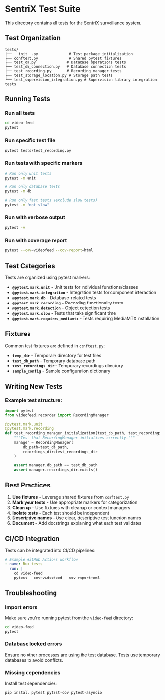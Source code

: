 # SentriX Test Suite

This directory contains all tests for the SentriX surveillance system.

## Test Organization

```
tests/
├── __init__.py              # Test package initialization
├── conftest.py              # Shared pytest fixtures
├── test_db.py              # Database operations tests
├── test_db_connection.py   # Database connection tests
├── test_recording.py       # Recording manager tests
├── test_storage_location.py # Storage path tests
└── test_supervision_integration.py # Supervision library integration tests
```

## Running Tests

### Run all tests
```bash
cd video-feed
pytest
```

### Run specific test file
```bash
pytest tests/test_recording.py
```

### Run tests with specific markers
```bash
# Run only unit tests
pytest -m unit

# Run only database tests
pytest -m db

# Run only fast tests (exclude slow tests)
pytest -m "not slow"
```

### Run with verbose output
```bash
pytest -v
```

### Run with coverage report
```bash
pytest --cov=videofeed --cov-report=html
```

## Test Categories

Tests are organized using pytest markers:

- **`@pytest.mark.unit`** - Unit tests for individual functions/classes
- **`@pytest.mark.integration`** - Integration tests for component interaction
- **`@pytest.mark.db`** - Database-related tests
- **`@pytest.mark.recording`** - Recording functionality tests
- **`@pytest.mark.detection`** - Object detection tests
- **`@pytest.mark.slow`** - Tests that take significant time
- **`@pytest.mark.requires_mediamtx`** - Tests requiring MediaMTX installation

## Fixtures

Common test fixtures are defined in `conftest.py`:

- **`temp_dir`** - Temporary directory for test files
- **`test_db_path`** - Temporary database path
- **`test_recordings_dir`** - Temporary recordings directory
- **`sample_config`** - Sample configuration dictionary

## Writing New Tests

### Example test structure:

```python
import pytest
from videofeed.recorder import RecordingManager

@pytest.mark.unit
@pytest.mark.recording
def test_recording_manager_initialization(test_db_path, test_recordings_dir):
    """Test that RecordingManager initializes correctly."""
    manager = RecordingManager(
        db_path=test_db_path,
        recordings_dir=test_recordings_dir
    )
    
    assert manager.db_path == test_db_path
    assert manager.recordings_dir.exists()
```

## Best Practices

1. **Use fixtures** - Leverage shared fixtures from `conftest.py`
2. **Mark your tests** - Use appropriate markers for categorization
3. **Clean up** - Use fixtures with cleanup or context managers
4. **Isolate tests** - Each test should be independent
5. **Descriptive names** - Use clear, descriptive test function names
6. **Document** - Add docstrings explaining what each test validates

## CI/CD Integration

Tests can be integrated into CI/CD pipelines:

```yaml
# Example GitHub Actions workflow
- name: Run tests
  run: |
    cd video-feed
    pytest --cov=videofeed --cov-report=xml
```

## Troubleshooting

### Import errors
Make sure you're running pytest from the `video-feed` directory:
```bash
cd video-feed
pytest
```

### Database locked errors
Ensure no other processes are using the test database. Tests use temporary databases to avoid conflicts.

### Missing dependencies
Install test dependencies:
```bash
pip install pytest pytest-cov pytest-asyncio
```
